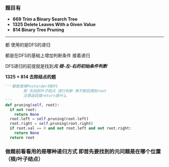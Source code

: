 ### 题目有

* **669 Trim  a Binary Search Tree**
* **1325 Delete Leaves With a Given Value**
* **814 Binary Tree Pruning**



---

都 使用的是DFS的递归

都是在DFS的基础上增加判断条件 接着递归

DFS递归的前提就是找到***元 根-左-右的初始条件判断***



**1325 + 814 去除结点的题**

```python
'''都是使用Postorder的DFS
		即 先找到叶子结点 进行判断 再不断回溯到root
		注意返回值return是什么
'''
def pruning(self, root):
  if not root:
    return None
  root.left = self.pruning(root.left)
  root.right = self.pruning(root.right)
  if root.val == 0 and not root.left and not root.right:
    return None
  return root

```



### 做题前看看用的是哪种递归方式 即首先要找到的元问题是在哪个位置（根/叶子结点）

